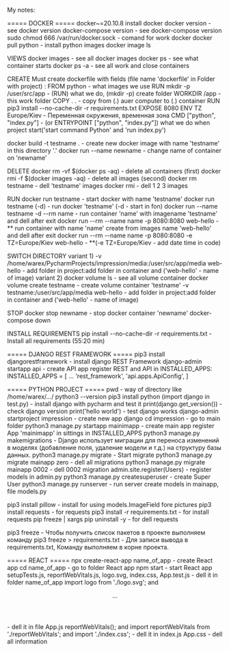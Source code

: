 My notes:


===== DOCKER ===== docker~=20.10.8
install docker
docker version - see docker version
docker-compose version - see docker-compose version
sudo chmod 666 /var/run/docker.sock - comand for work docker
docker pull python - install python images
docker image ls

VIEWS
docker images - see all docker images
docker ps - see what container starts
docker ps -a - see all work and close containers 

CREATE
Must create dockerfile with fields (file name 'dockerfile' in Folder with project) : 
FROM python  - what images we use
RUN mkdir -p /user/src/app - (RUN) what we do, (mkdir -p) create folder 
WORKDIR /app - this work folder
COPY  . . - copy from (.) auer computer to (.) container
RUN pip3 install --no-cache-dir -r requirements.txt
EXPOSE 8080
ENV TZ Europe/Kiev - Переменная окружения, временная зона
CMD ["python", "index.py"] - (or ENTRYPOINT ["python", "index.py"]) what we do when project start('start command Python'
and 'run index.py')

docker build -t testname . - create new docker image with name 'testname' in this directory '.'
docker run --name newname - change name of container on 'newname'

DELETE
docker rm -vf $(docker ps -aq) - delete all containers (first)
docker rmi -f $(docker images -aq) - delete all images (second)
docker rm testname - dell 'testname' images
docker rmi <your-image-id> - dell 1 2 3 images

RUN
docker run testname - start docker with name 'testname'
docker run testname (-d) - run docker 'testname' (-d - start in fon)
docker run --name testname -d --rm name - run container 'name' with imagename 'testname' and dell after exit
docker run --rm --name name -p 8080:8080 web-hello -** run container with name 'name' create from images name 'web-hello' 
and dell after exit
docker run --rm --name name -p 8080:8080 -e TZ=Europe/Kiev web-hello - **(-e TZ=Europe/Kiev - add date time in code)

SWITCH DIRECTORY
variant 1)
-v /home/warex/PycharmProjects/impression/media:/user/src/app/media web-hello - add folder in project:add folder in 
container and ('web-hello' - name of image)
variant 2)
docker volume ls - see all volume container
docker volume create testname - create volume container 'testname'
-v testname:/user/src/app/media web-hello - add folder in project:add folder in 
container and ('web-hello' - name of image)

STOP
docker stop newname - stop docker container 'newname'
docker-compose down

INSTALL REQUIREMENTS
pip install --no-cache-dir -r requirements.txt - Install all requirements
(55:20 min)


===== DJANGO REST FRAMEWORK =====
pip3 install djangorestframework - install django REST Framework
django-admin startapp api - create API app
register REST and API in INSTALLED_APPS:
INSTALLED_APPS = [
    ...
    'rest_framework',
    'api.apps.ApiConfig',
]


===== PYTHON PROJECT =====
pwd - way of directory like /home/warex/.../
python3 --version
pip3 install python (import django in test.py) - install django with pycharm and test it
print(django.get_version()) - check django version
print('hello world') - test django works
django-admin startproject impression - create new app django
cd impression - go to main folder
python3 manage.py startapp mainimapp - create main app
register App 'mainimapp' in sittings in INSTALLED_APPS
python3 manage.py makemigrations - Django использует миграции для переноса изменений в моделях (добавление поля, удаление модели и т.д.) на структуру базы данных.
python3 manage.py migrate - Start migrate
python3 manage.py migrate mainapp zero - dell all migrations
python3 manage.py migrate mainapp 0002 - dell 0002 migration
admin.site.register(Users) - register models in admin.py
python3 manage.py createsuperuser - create Super User
python3 manage.py runserver - run server 
create models in mainapp, file models.py

pip3 install pillow - install for using models.ImageField fore pictures
pip3 install requests - for requests
pip3 install -r requirements.txt - for install requests
pip freeze | xargs pip uninstall -y - for dell requests

pip3 freeze - Чтобы получить список пакетов в проекте выполняем команду
pip3 freeze > requirements.txt - Для записи вывода в requirements.txt, Команду выполняем в корне проекта. 


===== REACT ===== 
npx create-react-app name_of_app - create React app
cd name_of_app - go to folder React app
npm start - start React app
setupTests.js, reportWebVitals.js, logo.svg, index.css, App.test.js - dell it in folder name_of_app
import logo from './logo.svg'; and <header className="App-header">...</header> - dell it in file App.js
reportWebVitals(); and import reportWebVitals from './reportWebVitals'; and import './index.css'; - dell it in index.js
App.css - dell all information

